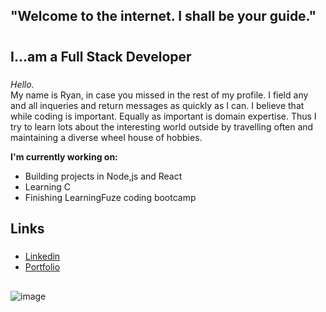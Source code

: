 
## "Welcome to the internet. I shall be your guide."<h1>


## I...am a Full Stack Developer <h3>

_Hello._<br>
My name is Ryan, in case you missed in the rest of my profile. 
I field any and all inqueries and return messages as quickly as I can. 
I believe that while coding is important. Equally as important is domain expertise. 
Thus I try to learn lots about the interesting world outside by travelling often and maintaining a diverse wheel house of hobbies. 

**I'm currently working on:**
  * Building projects in Node,js and React
  * Learning C
  * Finishing LearningFuze coding bootcamp
  
 ## Links <h5>
* [Linkedin](https://www.linkedin.com/in/ryan-skidmore1/) 
* [Portfolio](https://ryanss.co/)
 
 ## 

  
 ![image](https://user-images.githubusercontent.com/11698908/128247765-d8edfc53-cd4e-416b-9a71-e64b93c9abbb.png)

